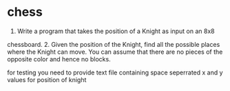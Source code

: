 # chess

1. Write a program that takes the position of a Knight as input on an 8x8

chessboard.
2. Given the position of the Knight, find all the possible places where the Knight can
move. You can assume that there are no pieces of the opposite color and hence no
blocks.


for testing you need to provide text file containing space seperrated x and y values for position of knight
